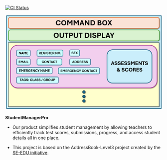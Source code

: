 [![CI Status](https://github.com/AY2425S1-CS2103-F12-4/tp/workflows/Java%20CI/badge.svg)](https://github.com/AY2425S1-CS2103-F12-4/tp/actions)

![Ui](docs/images/Ui.png)

**StudentManagerPro**

* Our product simplifies student management by allowing teachers to efficiently track test scores, submissions, progress, and access student details all in one place.


* This project is based on the AddressBook-Level3 project created by the [SE-EDU initiative](https://se-education.org).